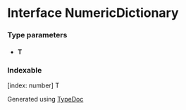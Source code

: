 # Interface NumericDictionary<T>


### Type parameters

* #### T

### Indexable
[index: number] T




Generated using [TypeDoc](http://typedoc.io)
